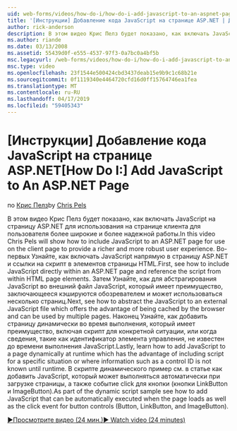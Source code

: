 ```yaml
---
uid: web-forms/videos/how-do-i/how-do-i-add-javascript-to-an-aspnet-page
title: '[Инструкции] Добавление кода JavaScript на странице ASP.NET | Документация Майкрософт'
author: rick-anderson
description: В этом видео Крис Пелз будет показано, как включать JavaScript на страницу ASP.NET для использования на странице клиента для пользователя более широкие и более надежной работы...
ms.author: riande
ms.date: 03/13/2008
ms.assetid: 55439d0f-e555-4537-97f3-0a7bc0a4bf5b
msc.legacyurl: /web-forms/videos/how-do-i/how-do-i-add-javascript-to-an-aspnet-page
msc.type: video
ms.openlocfilehash: 23f1544e500424cbd3437deab15e9b9c1c68b21e
ms.sourcegitcommit: 0f1119340e4464720cfd16d0ff15764746ea1fea
ms.translationtype: MT
ms.contentlocale: ru-RU
ms.lasthandoff: 04/17/2019
ms.locfileid: "59405343"
---
```

# <a name="how-do-i-add-javascript-to-an-aspnet-page"></a><span data-ttu-id="c3a60-103">[Инструкции] Добавление кода JavaScript на странице ASP.NET</span><span class="sxs-lookup"><span data-stu-id="c3a60-103">[How Do I:] Add JavaScript to An ASP.NET Page</span></span>

<span data-ttu-id="c3a60-104">по [Крис Пелз](https://twitter.com/chrispels)</span><span class="sxs-lookup"><span data-stu-id="c3a60-104">by [Chris Pels](https://twitter.com/chrispels)</span></span>

<span data-ttu-id="c3a60-105">В этом видео Крис Пелз будет показано, как включать JavaScript на страницу ASP.NET для использования на странице клиента для пользователя более широкие и более надежной работы.</span><span class="sxs-lookup"><span data-stu-id="c3a60-105">In this video Chris Pels will show how to include JavaScript to an ASP.NET page for use on the client page to provide a richer and more robust user experience.</span></span> <span data-ttu-id="c3a60-106">Во-первых Узнайте, как включать JavaScript напрямую в страницу ASP.NET и ссылки на скрипт в элементов страницы HTML.</span><span class="sxs-lookup"><span data-stu-id="c3a60-106">First, see how to include JavaScript directly within an ASP.NET page and reference the script from within HTML page elements.</span></span> <span data-ttu-id="c3a60-107">Затем Узнайте, как для абстрагирования JavaScript во внешний файл JavaScript, который имеет преимущество, заключающееся кэшируются обозревателем и может использоваться несколько страниц.</span><span class="sxs-lookup"><span data-stu-id="c3a60-107">Next, see how to abstract the JavaScript to an external JavaScript file which offers the advantage of being cached by the browser and can be used by multiple pages.</span></span> <span data-ttu-id="c3a60-108">Наконец Узнайте, как добавить страницу динамически во время выполнения, который имеет преимущество, включая скрипт для конкретной ситуации, или когда сведения, такие как идентификатор элемента управления, не известен до времени выполнения JavaScript.</span><span class="sxs-lookup"><span data-stu-id="c3a60-108">Lastly, learn how to add JavaScript to a page dynamically at runtime which has the advantage of including script for a specific situation or where information such as a control ID is not known until runtime.</span></span> <span data-ttu-id="c3a60-109">В скрипте динамического пример см. в статье как добавить JavaScript, который может выполняться автоматически при загрузке страницы, а также событие click для кнопки (кнопки LinkButton и ImageButton).</span><span class="sxs-lookup"><span data-stu-id="c3a60-109">As part of the dynamic script sample see how to add JavaScript that can be automatically executed when the page loads as well as the click event for button controls (Button, LinkButton, and ImageButton).</span></span>

[<span data-ttu-id="c3a60-110">&#9654;Просмотрите видео (24 мин.)</span><span class="sxs-lookup"><span data-stu-id="c3a60-110">&#9654; Watch video (24 minutes)</span></span>](https://channel9.msdn.com/Blogs/ASP-NET-Site-Videos/how-do-i-add-javascript-to-an-aspnet-page)
